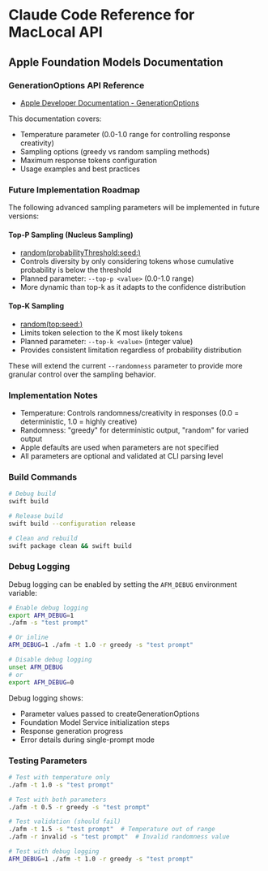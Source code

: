 # Claude Code Reference for MacLocal API

## Apple Foundation Models Documentation

### GenerationOptions API Reference
- [Apple Developer Documentation - GenerationOptions](https://developer.apple.com/documentation/foundationmodels/generationoptions)

This documentation covers:
- Temperature parameter (0.0-1.0 range for controlling response creativity)
- Sampling options (greedy vs random sampling methods)
- Maximum response tokens configuration
- Usage examples and best practices

### Future Implementation Roadmap

The following advanced sampling parameters will be implemented in future versions:

#### Top-P Sampling (Nucleus Sampling)
- [random(probabilityThreshold:seed:)](https://developer.apple.com/documentation/foundationmodels/generationoptions/samplingmode/random(probabilitythreshold:seed:))
- Controls diversity by only considering tokens whose cumulative probability is below the threshold
- Planned parameter: `--top-p <value>` (0.0-1.0 range)
- More dynamic than top-k as it adapts to the confidence distribution

#### Top-K Sampling
- [random(top:seed:)](https://developer.apple.com/documentation/foundationmodels/generationoptions/samplingmode/random(top:seed:))
- Limits token selection to the K most likely tokens
- Planned parameter: `--top-k <value>` (integer value)
- Provides consistent limitation regardless of probability distribution

These will extend the current `--randomness` parameter to provide more granular control over the sampling behavior.

### Implementation Notes
- Temperature: Controls randomness/creativity in responses (0.0 = deterministic, 1.0 = highly creative)
- Randomness: "greedy" for deterministic output, "random" for varied output
- Apple defaults are used when parameters are not specified
- All parameters are optional and validated at CLI parsing level

### Build Commands
```bash
# Debug build
swift build

# Release build
swift build --configuration release

# Clean and rebuild
swift package clean && swift build
```

### Debug Logging
Debug logging can be enabled by setting the `AFM_DEBUG` environment variable:

```bash
# Enable debug logging
export AFM_DEBUG=1
./afm -s "test prompt"

# Or inline
AFM_DEBUG=1 ./afm -t 1.0 -r greedy -s "test prompt"

# Disable debug logging
unset AFM_DEBUG
# or
export AFM_DEBUG=0
```

Debug logging shows:
- Parameter values passed to createGenerationOptions
- Foundation Model Service initialization steps
- Response generation progress
- Error details during single-prompt mode

### Testing Parameters
```bash
# Test with temperature only
./afm -t 1.0 -s "test prompt"

# Test with both parameters
./afm -t 0.5 -r greedy -s "test prompt"

# Test validation (should fail)
./afm -t 1.5 -s "test prompt"  # Temperature out of range
./afm -r invalid -s "test prompt"  # Invalid randomness value

# Test with debug logging
AFM_DEBUG=1 ./afm -t 1.0 -r greedy -s "test prompt"
```
